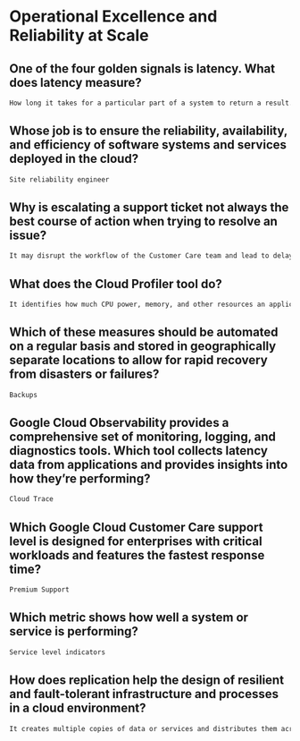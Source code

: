 # Operational Excellence and Reliability at Scale
## One of the four golden signals is latency. What does latency measure?
```cmd
How long it takes for a particular part of a system to return a result.
```
## Whose job is to ensure the reliability, availability, and efficiency of software systems and services deployed in the cloud?
```cmd
Site reliability engineer
```
## Why is escalating a support ticket not always the best course of action when trying to resolve an issue?
```cmd
It may disrupt the workflow of the Customer Care team and lead to delays in other cases.
```
## What does the Cloud Profiler tool do?
```cmd
It identifies how much CPU power, memory, and other resources an application uses.
```
## Which of these measures should be automated on a regular basis and stored in geographically separate locations to allow for rapid recovery from disasters or failures?
```cmd
Backups
```
## Google Cloud Observability provides a comprehensive set of monitoring, logging, and diagnostics tools. Which tool collects latency data from applications and provides insights into how they’re performing?
```cmd
Cloud Trace
```
## Which Google Cloud Customer Care support level is designed for enterprises with critical workloads and features the fastest response time?
```cmd
Premium Support
```
## Which metric shows how well a system or service is performing?
```cmd
Service level indicators
```
## How does replication help the design of resilient and fault-tolerant infrastructure and processes in a cloud environment?
```cmd
It creates multiple copies of data or services and distributes them across different servers or locations.
```
